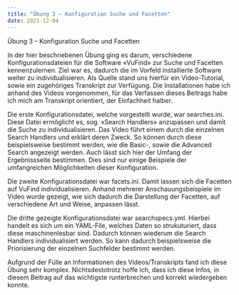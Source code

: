 ```yaml
---
title: "Übung 3 – Konfiguration Suche und Facetten"
date: 2021-12-04
---
```

Übung 3 – Konfiguration Suche und Facetten

In der hier beschriebenen Übung ging es darum, verschiedene Konfigurationsdateien für die Software «VuFind» zur Suche und Facetten kennenzulernen. Ziel war es, 
dadurch die im Vorfeld installierte Software weiter zu individualisieren. Als Quelle stand uns hierfür ein Video-Tutorial, sowie ein zugehöriges Transkript zur 
Verfügung. Die Installationen habe ich anhand des Videos vorgenommen, für das Verfassen dieses Beitrags habe ich mich am Transkript orientiert, der Einfachheit halber. 

Die erste Konfigurationsdatei, welche vorgestellt wurde, war searches.ini. Diese Datei ermöglicht es, sog. «Search Handlers» anzupassen und damit die Suche zu 
individualisieren. Das Video führt einem durch die einzelnen Search Handlers und erklärt deren Zweck. So können durch diese beispielsweise bestimmt werden, wie die Basic-, 
sowie die Advanced Search angezeigt werden. Auch lässt sich hier der Umfang der Ergebnissseite bestimmen. Dies sind nur einige Beispiele der umfangreichen Möglichkeiten dieser 
Konfiguration. 

Die zweite Konfigurationsdatei war facets.ini. Damit lassen sich die Facetten auf VuFind individualisieren. Anhand mehrerer Anschauungsbeispiele im Video wurde gezeigt, wie 
sich dadurch die Darstellung der Facetten, auf verschiedene Art und Weise, anpassen lässt.

Die dritte gezeigte Konfigurationsdatei war searchspecs.yml. Hierbei handelt es sich um ein YAML-File, welches Daten so strukuturiert, dass diese maschinenlesbar sind. 
Dadurch können wiederum die Search Handlers individualisiert werden. So kann dadurch beispielsweise die Priorisierung der einzelnen Suchfelder bestimmt werden. 

Aufgrund der Fülle an Informationen des Videos/Transkripts fand ich diese Übung sehr komplex. Nichtsdestotrotz hoffe ich, dass ich diese Infos, in diesem Beitrag auf das 
wichtigste runterbrechen und korrekt wiedergeben konnte.
